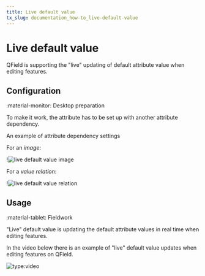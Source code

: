 ```yaml
---
title: Live default value
tx_slug: documentation_how-to_live-default-value
---
```


# Live default value

QField is supporting the "live" updating of default attribute value
when editing features.

## Configuration
:material-monitor: Desktop preparation

To make it work, the attribute has to be set up with another attribute
dependency.

An example of attribute dependency settings

For an *image*:

!![live default value image](../assets/images/live_default1.png)

For a *value relation*:

!![live default value relation](../assets/images/live_default2.png)

## Usage
:material-tablet: Fieldwork

"Live" default value is updating the default attribute values in real time when
editing features.

In the video below there is an example of "live" default value updates
when editing features on QField.

![type:video](https://player.vimeo.com/video/607220411)<!-- markdown-link-check-disable-line -->
